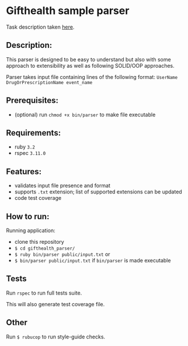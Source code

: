 # Gifthealth sample parser

Task description taken [here](https://gist.github.com/schneiderderek/a9c0a8b29bcd51f43c9fc198c6c13ece).

## Description:

This parser is designed to be easy to understand but also with some approach to extensibility as well as following SOLID/OOP approaches.

Parser takes input file containing lines of the following format:
`UserName DrugOrPrescriptionName event_name`

## Prerequisites:

* (optional) run `chmod +x bin/parser` to make file executable

## Requirements:

* ruby `3.2`
* rspec `3.11.0`

## Features:

- validates input file presence and format
- supports `.txt` extension; list of supported extensions can be updated
- code test coverage


## How to run:

Running application:
- clone this repository
- `$ cd gifthealth_parser/`
- `$ ruby bin/parser public/input.txt`
or
- `$ bin/parser public/input.txt` if `bin/parser` is made executable

## Tests

Run `rspec` to run full tests suite.

This will also generate test coverage file.

## Other

Run `$ rubucop` to run style-guide checks.
